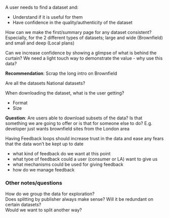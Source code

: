 A user needs to find a dataset and:

* Understand if it is useful for them
* Have confidence in the quality/authenticity of the dataset

How can we make the first/summary page for any dataset consistent? Especially, for the 2 different types of datasets; large and wide (Brownfield) and small and deep (Local plans)

Can we increase confidence by showing a glimpse of what is behind the curtain?
We need a light touch way to demonstrate the value - why use this data?

**Recommendation**: Scrap the long intro on Brownfield

Are all the datasets National datasets?

When downloading the dataset, what is the user getting?

* Format
* Size

**Question**: Are users able to download subsets of the data? Is that something we are going to offer or is that for someone else to do? E.g. developer just wants brownfield sites from the London area

Having Feedback loops should increase trust in the data and ease any fears that the data won’t be kept up to date

* what kind of feedback do we want at this point
* what tyoe of feedback could a user (consumer or LA) want to give us
* what mechanisms could be used for giving feedback
* how do we manage feedback

### Other notes/questions

How do we group the data for exploration?  
Does splitting by publisher always make sense? Will it be redundant on certain datasets?  
Would we want to split another way?  

